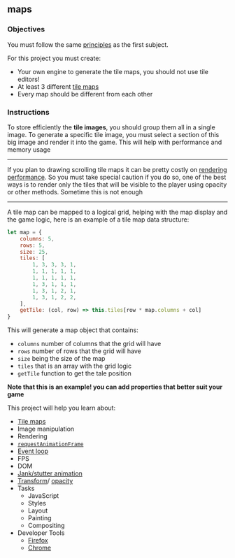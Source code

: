 ## maps

### Objectives

You must follow the same [principles](https://public.01-edu.org/subjects/make-your-game/README.md) as the first subject.

For this project you must create:

- Your own engine to generate the tile maps, you should not use tile editors!
- At least 3 different [tile maps](https://developer.mozilla.org/en-US/docs/Games/Techniques/Tilemaps)
- Every map should be different from each other

### Instructions

To store efficiently the **tile images**, you should group them all in a single image.
To generate a specific tile image, you must select a section of this big image and render it into the game.
This will help with performance and memory usage

----

If you plan to drawing scrolling tile maps it can be pretty costly on [rendering performance](https://developer.mozilla.org/en-US/docs/Games/Techniques/Tilemaps#Performance). So you must take special caution if you do so, one of the best ways is to render only the tiles that will be visible to the player using opacity or other methods. Sometime this is not enough

----

A tile map can be mapped to a logical grid, helping with the map display and the game logic, here is an example of a tile map data structure:

```js
let map = {
    columns: 5,
    rows: 5,
    size: 25,
    tiles: [
        1, 3, 3, 3, 1,
        1, 1, 1, 1, 1,
        1, 1, 1, 1, 1,
        1, 3, 1, 1, 1,
        1, 3, 1, 2, 1,
        1, 3, 1, 2, 2,
    ],
    getTile: (col, row) => this.tiles[row * map.columns + col]
}
```

This will generate a map object that contains:

- `columns` number of columns that the grid will have
- `rows` number of rows that the grid will have
- `size` being the size of the map
- `tiles` that is an array with the grid logic
- `getTile` function to get the tale position

**Note that this is an example! you can add properties that better suit your game**

This project will help you learn about:

- [Tile maps](https://developer.mozilla.org/en-US/docs/Games/Techniques/Tilemaps)
- Image manipulation
- Rendering
- [`requestAnimationFrame`](https://developer.mozilla.org/en-US/docs/Web/API/window/requestAnimationFrame)
- [Event loop](https://developer.mozilla.org/pt-BR/docs/Web/JavaScript/EventLoop)
- FPS
- DOM
- [Jank/stutter animation](https://murtada.nl/blog/going-jank-free-achieving-60-fps-smooth-websites)
- [Transform](https://developer.mozilla.org/en-US/docs/Web/CSS/transform)/ [opacity](https://developer.mozilla.org/en-US/docs/Web/CSS/opacity)
- Tasks
  - JavaScript
  - Styles
  - Layout
  - Painting
  - Compositing
- Developer Tools
  - [Firefox](https://developer.mozilla.org/en-US/docs/Learn/Common_questions/What_are_browser_developer_tools)
  - [Chrome](https://developers.google.com/web/tools/chrome-devtools)
